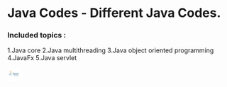 # Java Codes - Different Java Codes.

### Included topics :
1.Java core
2.Java multithreading
3.Java object oriented programming
4.JavaFx
5.Java servlet

<img align="left" alt="Java" width="30px" src="https://raw.githubusercontent.com/github/explore/80688e429a7d4ef2fca1e82350fe8e3517d3494d/topics/java/java.png" />
